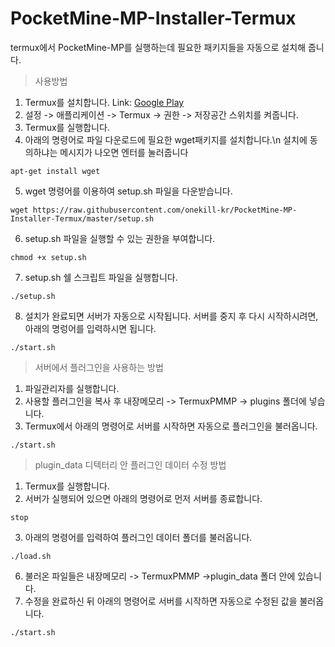 # PocketMine-MP-Installer-Termux
termux에서 PocketMine-MP를 실행하는데 필요한 패키지들을 자동으로 설치해 줍니다.

>사용방법

1. Termux를 설치합니다.
Link: [Google Play](https://play.google.com/store/apps/details?id=com.termux)
2. 설정 -> 애플리케이션 -> Termux -> 권한 -> 저장공간 스위치를 켜줍니다.
3. Termux를 실행합니다.
4. 아래의 명령어로 파일 다운로드에 필요한 wget패키지를 설치합니다.\n 설치에 동의하냐는 메시지가 나오면 엔터를 눌러줍니다
<pre><code>apt-get install wget</code></pre>
5. wget 명령어를 이용하여 setup.sh 파일을 다운받습니다.
<pre><code>wget https://raw.githubusercontent.com/onekill-kr/PocketMine-MP-Installer-Termux/master/setup.sh</code></pre>
6. setup.sh 파일을 실행할 수 있는 권한을 부여합니다.
<pre><code>chmod +x setup.sh</code></pre>
7. setup.sh 쉘 스크립트 파일을 실행합니다.
<pre><code>./setup.sh</code></pre>
8. 설치가 완료되면 서버가 자동으로 시작됩니다. 서버를 중지 후 다시 시작하시려면, 아래의 명렁어를 입력하시면 됩니다.
<pre><code>./start.sh</code></pre>


>서버에서 플러그인을 사용하는 방법

1. 파일관리자를 실행합니다.
2. 사용할 플러그인을 복사 후 내장메모리 -> TermuxPMMP -> plugins 폴더에 넣습니다.
3. Termux에서 아래의 명령어로 서버를 시작하면 자동으로 플러그인을 불러옵니다.
<pre><code>./start.sh</code></pre>


>plugin_data 디텍터리 안 플러그인 데이터 수정 방법

1. Termux를 실행합니다.
2. 서버가 실행되어 있으면 아래의 명령어로 먼저 서버를 종료합니다.
<pre><code>stop</code></pre>
3. 아래의 명령어를 입력하여 플러그인 데이터 폴더를 불러옵니다.
<pre><code>./load.sh</code></pre>
6. 불러온 파일들은 내장메모리 -> TermuxPMMP ->plugin_data 폴더 안에 있습니다.
5. 수정을 완료하신 뒤 아래의 명령어로 서버를 시작하면 자동으로 수정된 값을 불러옵니다.
<pre><code>./start.sh</code></pre>
